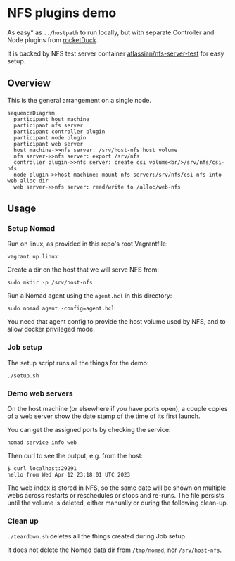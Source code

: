 # NFS plugins demo

As easy* as `../hostpath` to run locally, but with separate Controller and 
Node plugins from
[rocketDuck](https://gitlab.com/rocketduck/csi-plugin-nfs).

It is backed by NFS test server container
[atlassian/nfs-server-test](https://hub.docker.com/r/atlassian/nfs-server-test)
for easy setup.

## Overview

This is the general arrangement on a single node.

```mermaid
sequenceDiagram
  participant host machine
  participant nfs server
  participant controller plugin
  participant node plugin
  participant web server
  host machine->>nfs server: /srv/host-nfs host volume
  nfs server->>nfs server: export /srv/nfs
  controller plugin->>nfs server: create csi volume<br/>/srv/nfs/csi-nfs
  node plugin->>host machine: mount nfs server:/srv/nfs/csi-nfs into web alloc dir
  web server->>nfs server: read/write to /alloc/web-nfs
```

## Usage

### Setup Nomad

Run on linux, as provided in this repo's root Vagrantfile:

```
vagrant up linux
```

Create a dir on the host that we will serve NFS from:

```
sudo mkdir -p /srv/host-nfs
```

Run a Nomad agent using the `agent.hcl` in this directory:

```
sudo nomad agent -config=agent.hcl
```

You need that agent config to provide the host volume used by NFS,
and to allow docker privileged mode.

### Job setup

The setup script runs all the things for the demo:

```
./setup.sh
```

### Demo web servers

On the host machine (or elsewhere if you have ports open), a couple copies
of a web server show the date stamp of the time of its first launch.

You can get the assigned ports by checking the service:

```
nomad service info web
```

Then curl to see the output, e.g. from the host:

```
$ curl localhost:29291
hello from Wed Apr 12 23:18:01 UTC 2023
```

The web index is stored in NFS, so the same date will be shown on multiple webs
across restarts or reschedules or stops and re-runs. The file persists until
the volume is deleted, either manually or during the following clean-up.

### Clean up

`./teardown.sh` deletes all the things created during Job setup.

It does not delete the Nomad data dir from `/tmp/nomad`,
nor `/srv/host-nfs`.
